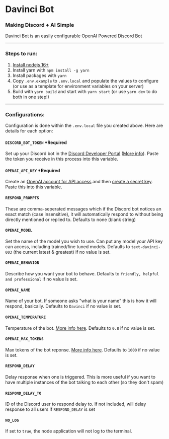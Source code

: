 # Davinci Bot

### Making Discord + AI Simple

Davinci Bot is an easily configurable OpenAI Powered Discord Bot

---

### Steps to run:

1. [Install nodejs 16+](https://nodejs.org/en/download/)
2. Install yarn with `npm install -g yarn`
3. Install packages with `yarn`
4. Copy `.env.example` to `.env.local` and populate the values to configure (or use as a template for environment variables on your server)
5. Build with `yarn build` and start with `yarn start` (or use `yarn dev` to do both in one step!)

---

### Configurations:

Configuration is done within the `.env.local` file you created above. Here are details for each option:

#### `DISCORD_BOT_TOKEN` \*Required

Set up your Discord bot in the [Discord Developer Portal](https://discord.com/developers/applications) ([More info](https://discord.com/developers/docs/getting-started#creating-an-app)). Paste the token you receive in this process into this variable.

#### `OPENAI_API_KEY` \*Required

Create an [OpenAI account for API access](https://openai.com/api/) and then [create a secret key](https://platform.openai.com/account/api-keys). Paste this into this variable.

#### `RESPOND_PROMPTS`

These are comma-seperated messages which if the Discord bot notices an exact match (case insensitive), it will automatically respond to without being directly mentioned or replied to. Defaults to none (blank string)

#### `OPENAI_MODEL`

Set the name of the model you wish to use. Can put any model your API key can access, including trained/fine tuned models. Defaults to `text-davinci-003` (the current latest & greatest) if no value is set.

#### `OPENAI_BEHAVIOR`

Describe how you want your bot to behave. Defaults to `friendly, helpful and professional` if no value is set.

#### `OPENAI_NAME`

Name of your bot. If someone asks "what is your name" this is how it will respond, basically. Defaults to `Davinci` if no value is set.

#### `OPENAI_TEMPERATURE`

Temperature of the bot. [More info here](https://platform.openai.com/docs/api-reference/completions/create#completions/create-temperature). Defaults to `0.8` if no value is set.

#### `OPENAI_MAX_TOKENS`

Max tokens of the bot reponse. [More info here](https://platform.openai.com/docs/api-reference/completions/create#completions/create-max_tokens). Defaults to `1000` if no value is set.

#### `RESPOND_DELAY`

Delay response when one is triggered. This is more useful if you want to have multiple instances of the bot talking to each other (so they don't spam)

#### `RESPOND_DELAY_TO`

ID of the Discord user to respond delay to. If not included, will delay response to all users if `RESPOND_DELAY` is set

#### `NO_LOG`

If set to `true`, the node application will not log to the terminal.
